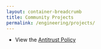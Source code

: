 ```yaml
---
layout: container-breadcrumb
title: Community Projects
permalink: /engineering/projects/
---
```


- View the [Antitrust Policy](/engineering/projects/antitrust-policy/)

